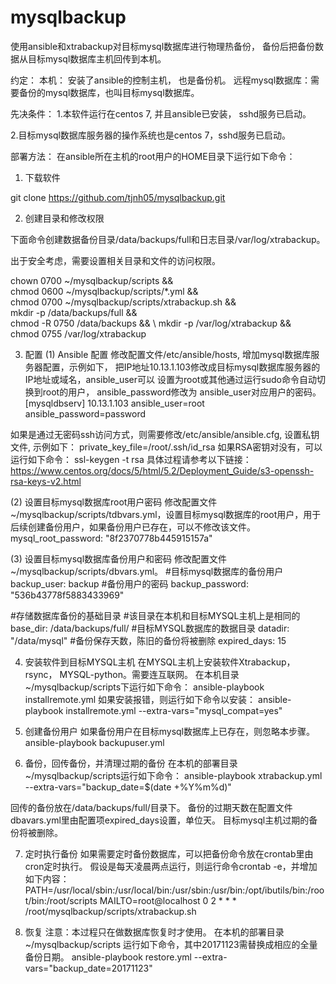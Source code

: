 # mysqlbackup

使用ansible和xtrabackup对目标mysql数据库进行物理热备份，
备份后把备份数据从目标mysql数据库主机回传到本机。

约定：
本机： 安装了ansible的控制主机， 也是备份机。
远程mysql数据库：需要备份的mysql数据库，也叫目标mysql数据库。

先决条件：
1.本软件运行在centos 7, 并且ansible已安装， sshd服务已启动。

2.目标mysql数据库服务器的操作系统也是centos 7，sshd服务已启动。


部署方法：
在ansible所在主机的root用户的HOME目录下运行如下命令：

1. 下载软件

git clone https://github.com/tjnh05/mysqlbackup.git

2. 创建目录和修改权限

下面命令创建数据备份目录/data/backups/full和日志目录/var/log/xtrabackup。

出于安全考虑，需要设置相关目录和文件的访问权限。

chown 0700 ~/mysqlbackup/scripts &&  \
chmod 0600 ~/mysqlbackup/scripts/*.yml && \
chmod 0700 ~/mysqlbackup/scripts/xtrabackup.sh && \
mkdir -p /data/backups/full && \
chmod -R 0750 /data/backups && \ 
mkdir -p /var/log/xtrabackup && \
chmod 0755 /var/log/xtrabackup

3. 配置
(1) Ansible 配置
修改配置文件/etc/ansible/hosts, 增加mysql数据库服务器配置，示例如下，
把IP地址10.13.1.103修改成目标mysql数据库服务器的IP地址或域名，ansible_user可以
设置为root或其他通过运行sudo命令自动切换到root的用户， ansible_password修改为
ansible_user对应用户的密码。
[mysqldbserv]
10.13.1.103  ansible_user=root ansible_password=password

如果是通过无密码ssh访问方式，则需要修改/etc/ansible/ansible.cfg, 设置私钥文件,
示例如下：
private_key_file=/root/.ssh/id_rsa
如果RSA密钥对没有，可以运行如下命令：
ssl-keygen -t rsa
具体过程请参考以下链接：
https://www.centos.org/docs/5/html/5.2/Deployment_Guide/s3-openssh-rsa-keys-v2.html

(2) 设置目标mysql数据库root用户密码
修改配置文件~/mysqlbackup/scripts/tdbvars.yml，设置目标mysql数据库的root用户，用于
后续创建备份用户，如果备份用户已存在，可以不修改该文件。
mysql_root_password: "8f2370778b445915157a"

(3) 设置目标mysql数据库备份用户和密码
修改配置文件~/mysqlbackup/scripts/dbvars.yml。
#目标mysql数据库的备份用户
backup_user: backup
#备份用户的密码
backup_password: "536b43778f5883433969"

#存储数据库备份的基础目录
#该目录在本机和目标MYSQL主机上是相同的
base_dir:   /data/backups/full/
#目标MYSQL数据库的数据目录
datadir: "/data/mysql"
#备份保存天数，陈旧的备份将被删除
expired_days: 15

4. 安装软件到目标MYSQL主机
在MYSQL主机上安装软件Xtrabackup，rsync， MYSQL-python。需要连互联网。
在本机目录~/mysqlbackup/scripts下运行如下命令：
 ansible-playbook  installremote.yml
如果安装报错，则运行如下命令以安装：
ansible-playbook  installremote.yml --extra-vars="mysql_compat=yes"

5. 创建备份用户
如果备份用户在目标mysql数据库上已存在，则忽略本步骤。
ansible-playbook  backupuser.yml

6. 备份，回传备份，并清理过期的备份
在本机的部署目录~/mysqlbackup/scripts运行如下命令：
ansible-playbook  xtrabackup.yml --extra-vars="backup_date=$(date +%Y%m%d)"

回传的备份放在/data/backups/full/目录下。
备份的过期天数在配置文件dbavars.yml里由配置项expired_days设置，单位天。
目标mysql主机过期的备份将被删除。

7. 定时执行备份
如果需要定时备份数据库，可以把备份命令放在crontab里由cron定时执行。
假设是每天凌晨两点运行，则运行命令crontab -e，并增加如下内容：
PATH=/usr/local/sbin:/usr/local/bin:/usr/sbin:/usr/bin:/opt/ibutils/bin:/root/bin:/root/scripts
MAILTO=root@localhost
0 2 * * * /root/mysqlbackup/scripts/xtrabackup.sh

8. 恢复 
注意：本过程只在做数据库恢复时才使用。
在本机的部署目录~/mysqlbackup/scripts
运行如下命令，其中20171123需替换成相应的全量备份日期。
ansible-playbook  restore.yml --extra-vars="backup_date=20171123"







